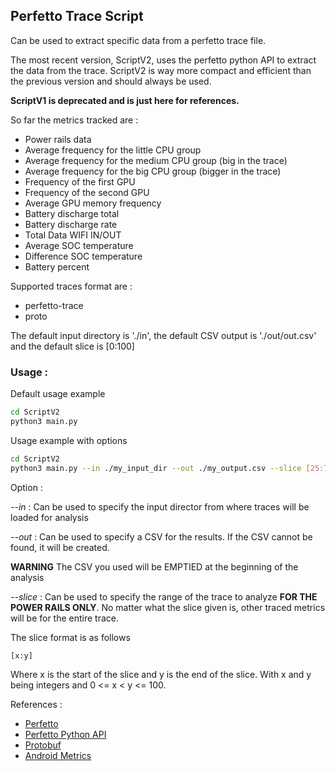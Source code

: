 ## Perfetto Trace Script

Can be used to extract specific data from a perfetto trace file.

The most recent version, ScriptV2, uses the perfetto python API to extract the data from the trace.
ScriptV2 is way more compact and efficient than the previous version and should always be used.

**ScriptV1 is deprecated and is just here for references.**

So far the metrics tracked are : 
- Power rails data
- Average frequency for the little CPU group
- Average frequency for the medium CPU group (big in the trace)
- Average frequency for the big CPU group (bigger in the trace)
- Frequency of the first GPU
- Frequency of the second GPU
- Average GPU memory frequency
- Battery discharge total
- Battery discharge rate
- Total Data WIFI IN/OUT
- Average SOC temperature
- Difference SOC temperature
- Battery percent

Supported traces format are :
- perfetto-trace
- proto

The default input directory is './in', the default CSV output is './out/out.csv' and the default slice is [0:100]

### Usage : 

Default usage example
```bash
cd ScriptV2
python3 main.py       
```

Usage example with options
```bash
cd ScriptV2
python3 main.py --in ./my_input_dir --out ./my_output.csv --slice [25:75]   
```

Option :

*--in* : Can be used to specify the input director from where traces will be loaded for analysis

*--out* : Can be used to specify a CSV for the results. If the CSV cannot be found, it will be created.

**WARNING** The CSV you used will be EMPTIED at the beginning of the analysis

*--slice* : Can be used to specify the range of the trace to analyze **FOR THE POWER RAILS ONLY**. 
No matter what the slice given is, other traced metrics will be for the entire trace.

The slice format is as follows 
```bash
[x:y]
```
Where x is the start of the slice and y is the end of the slice.
With x and y being integers and 0 <= x < y <= 100.

References :
- [Perfetto](https://perfetto.dev/)
- [Perfetto Python API](https://perfetto.dev/docs/analysis/trace-processor-python)
- [Protobuf](https://protobuf.dev/getting-started/pythontutorial/)
- [Android Metrics](https://cs.android.com/android/platform/superproject/main/+/main:external/perfetto/protos/perfetto/metrics/metrics.proto;l=163?q=powrails&sq=&ss=android%2Fplatform%2Fsuperproject%2Fmain&hl=fr)


